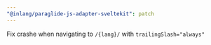 ```yaml
---
"@inlang/paraglide-js-adapter-sveltekit": patch
---
```


Fix crashe when navigating to `/{lang}/` with `trailingSlash="always"`
